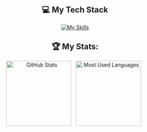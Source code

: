 <div align="center">
  
  ## 💻 My Tech Stack
  
  [![My Skills](https://skillicons.dev/icons?i=ts,html,css,react,nodejs,vite,aws,docker,py)](https://skillicons.dev)
  


## 🏆 My Stats:

<p>
    <img height=175 alt="GitHub Stats" src="https://github-readme-stats.vercel.app/api?username=r-ram95&show_icons=true&count_private=true&theme=dark" />&nbsp;&nbsp;
    <img height=175 alt="Most Used Languages" src="https://github-readme-stats.vercel.app/api/top-langs/?username=r-ram95&layout=compact&theme=dark" />&nbsp;&nbsp;
</p>

</div>
